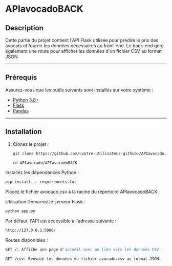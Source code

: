 # APIavocadoBACK

## Description

Cette partie du projet contient l'API Flask utilisée pour prédire le prix des avocats et fournir les données nécessaires au front-end. Le back-end gère également une route pour afficher les données d'un fichier CSV au format JSON.

---

## Prérequis

Assurez-vous que les outils suivants sont installés sur votre système :

- [Python 3.8+](https://www.python.org/downloads/)
- [Flask](https://flask.palletsprojects.com/)
- [Pandas](https://pandas.pydata.org/)

---

## Installation

1. Clonez le projet :
   ```bash
   git clone https://github.com/<votre-utilisateur-github>/APIavocado.git
   ```
   
   ```bash
   cd APIavocado/APIavocadoBACK
   ```
   
Installez les dépendances Python :

```bash
pip install -r requirements.txt
```
Placez le fichier avocado.csv à la racine du répertoire APIavocadoBACK.

Utilisation
Démarrez le serveur Flask :

```bash
python app.py
```

Par défaut, l'API est accessible à l'adresse suivante :

```bash
http://127.0.0.1:5000/
```

Routes disponibles :

```bash
GET /: Affiche une page d'accueil avec un lien vers les données CSV.
```

```bash
GET /csv: Renvoie les données du fichier avocado.csv au format JSON.
```
